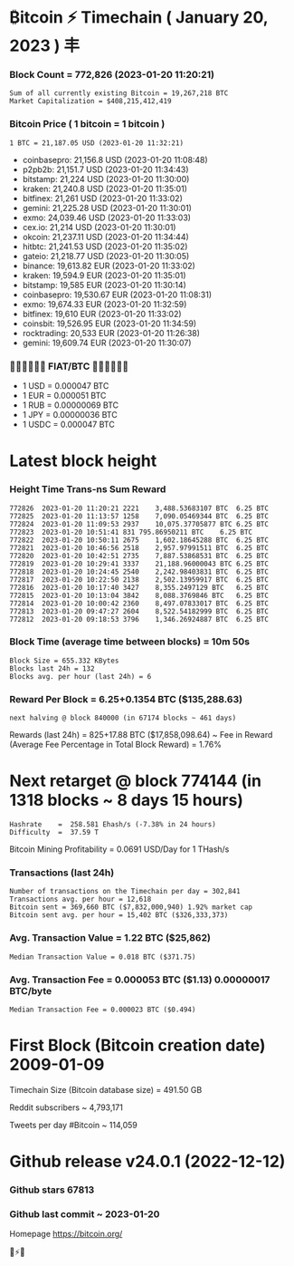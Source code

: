 # ₿itcoin ⚡ Timechain ( January 20, 2023 ) 丰
### Block Count = 772,826 (2023-01-20 11:20:21)
    Sum of all currently existing Bitcoin = 19,267,218 BTC
    Market Capitalization = $408,215,412,419
### Bitcoin Price ( 1 bitcoin = 1 bitcoin )
	1 BTC = 21,187.05 USD (2023-01-20 11:32:21)
- coinbasepro: 21,156.8 USD (2023-01-20 11:08:48)
- p2pb2b: 21,151.7 USD (2023-01-20 11:34:43)
- bitstamp: 21,224 USD (2023-01-20 11:30:00)
- kraken: 21,240.8 USD (2023-01-20 11:35:01)
- bitfinex: 21,261 USD (2023-01-20 11:33:02)
- gemini: 21,225.28 USD (2023-01-20 11:30:01)
- exmo: 24,039.46 USD (2023-01-20 11:33:03)
- cex.io: 21,214 USD (2023-01-20 11:30:01)
- okcoin: 21,237.11 USD (2023-01-20 11:34:44)
- hitbtc: 21,241.53 USD (2023-01-20 11:35:02)
- gateio: 21,218.77 USD (2023-01-20 11:30:05)
- binance: 19,613.82 EUR (2023-01-20 11:33:02)
- kraken: 19,594.9 EUR (2023-01-20 11:35:01)
- bitstamp: 19,585 EUR (2023-01-20 11:30:14)
- coinbasepro: 19,530.67 EUR (2023-01-20 11:08:31)
- exmo: 19,674.33 EUR (2023-01-20 11:32:59)
- bitfinex: 19,610 EUR (2023-01-20 11:33:02)
- coinsbit: 19,526.95 EUR (2023-01-20 11:34:59)
- rocktrading: 20,533 EUR (2023-01-20 11:26:38)
- gemini: 19,609.74 EUR (2023-01-20 11:30:07)
### 💱💶💵💷💴💱 FIAT/BTC 💱💴💷💵💶💱
- 1 USD = 0.000047 BTC
- 1 EUR = 0.000051 BTC
- 1 RUB = 0.00000069 BTC
- 1 JPY = 0.00000036 BTC
- 1 USDC = 0.000047 BTC
# Latest block height
### Height	Time	Trans-ns	Sum	Reward
    772826	2023-01-20 11:20:21	2221	3,488.53683107 BTC	6.25 BTC
    772825	2023-01-20 11:13:57	1258	7,090.05469344 BTC	6.25 BTC
    772824	2023-01-20 11:09:53	2937	10,075.37705877 BTC	6.25 BTC
    772823	2023-01-20 10:51:41	831	795.86950211 BTC	6.25 BTC
    772822	2023-01-20 10:50:11	2675	1,602.18645288 BTC	6.25 BTC
    772821	2023-01-20 10:46:56	2518	2,957.97991511 BTC	6.25 BTC
    772820	2023-01-20 10:42:51	2735	7,887.53868531 BTC	6.25 BTC
    772819	2023-01-20 10:29:41	3337	21,188.96000043 BTC	6.25 BTC
    772818	2023-01-20 10:24:45	2540	2,242.98403831 BTC	6.25 BTC
    772817	2023-01-20 10:22:50	2138	2,502.13959917 BTC	6.25 BTC
    772816	2023-01-20 10:17:40	3427	8,355.2497129 BTC	6.25 BTC
    772815	2023-01-20 10:13:04	3842	8,088.3769846 BTC	6.25 BTC
    772814	2023-01-20 10:00:42	2360	8,497.07833017 BTC	6.25 BTC
    772813	2023-01-20 09:47:27	2604	8,522.54182999 BTC	6.25 BTC
    772812	2023-01-20 09:18:53	3796	1,346.26924887 BTC	6.25 BTC
### Block Time (average time between blocks) = 10m 50s
    Block Size = 655.332 KBytes
    Blocks last 24h = 132
    Blocks avg. per hour (last 24h) = 6
### Reward Per Block = 6.25+0.1354 BTC ($135,288.63) 
    next halving @ block 840000 (in 67174 blocks ~ 461 days)
Rewards (last 24h) = 825+17.88 BTC ($17,858,098.64) ~ Fee in Reward (Average Fee Percentage in Total Block Reward) = 1.76%
# Next retarget @ block 774144 (in 1318 blocks ~ 8 days 15 hours)
    Hashrate    =  258.581 Ehash/s (-7.38% in 24 hours)
    Difficulty  =  37.59 T
Bitcoin Mining Profitability = 0.0691 USD/Day for 1 THash/s
### Transactions (last 24h)
    Number of transactions on the Timechain per day = 302,841
    Transactions avg. per hour = 12,618
    Bitcoin sent = 369,660 BTC ($7,832,000,940) 1.92% market cap
    Bitcoin sent avg. per hour = 15,402 BTC ($326,333,373)
### Avg. Transaction Value = 1.22 BTC ($25,862)
    Median Transaction Value = 0.018 BTC ($371.75)
### Avg. Transaction Fee = 0.000053 BTC ($1.13) 0.00000017 BTC/byte
    Median Transaction Fee = 0.000023 BTC ($0.494)
# First Block (Bitcoin creation date)	2009-01-09
Timechain Size (Bitcoin database size) =  491.50 GB

Reddit subscribers	~  4,793,171

Tweets per day #Bitcoin	~  114,059
# Github release	v24.0.1 (2022-12-12)
### Github stars	67813
### Github last commit	~  2023-01-20

Homepage	https://bitcoin.org/

💙⚡💜
